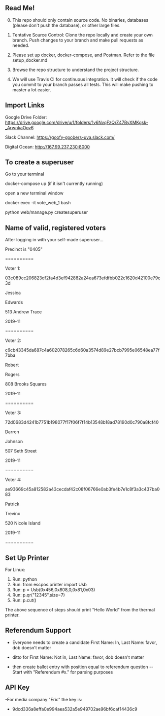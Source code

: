 ## Read Me!
0. This repo should only contain source code. No binaries, databases (please don't push the database), or other large files.

1. Tentative Source Control: Clone the repo locally and create your own branch. Push changes to your branch and make pull requests as needed.

2. Please set up docker, docker-compose, and Postman. Refer to the file setup_docker.md

3. Browse the repo structure to understand the project structure.

4. We will use Travis CI for continuous integration. It will check if the code you commit to your branch passes all tests. This will make pushing to master a lot easier.

## Import Links

Google Drive Folder: https://drive.google.com/drive/u/1/folders/1y6NvqFzQrZ47ByXMKgsk-_ArwnkaOov6

Slack Channel: https://goofy-goobers-uva.slack.com/

Digital Ocean: http://167.99.237.230:8000


## To create a superuser
Go to your terminal

docker-compose up (if it isn't currently running)

open a new terminal window

docker exec -it vote_web_1 bash

python web/manage.py createsuperuser

## Name of valid, registered voters
After logging in with your self-made superuser...

Precinct is "0405"

==========


Voter 1:

03c089cc206823df2fa4d3ef942882a24ea673efdfbb022c1620d42100e79c3d

Jessica

Edwards

513 Andrew Trace

2019-11

==========

Voter 2:

c6cb43345da687c4a602078265c6d60a3574d89e27bcb7995e06548ea77f7bba

Robert

Rogers

808 Brooks Squares

2019-11

==========

Voter 3:

72d0683d4241b7751b198077f17f06f7f14b13548b18ad78190d0c790a8fcf40

Darren

Johnson

507 Seth Street

2019-11

==========

Voter 4:

ae93669c45a812582a43cecdaf42c08f06766e0ab3fe4b7e1c8f3a3c437ba083

Patrick

Trevino

520 Nicole Island

2019-11

==========

## Set Up Printer
For Linux:

1. Run: python
2. Run: from escpos.printer import Usb
3. Run: p = Usb(0x456,0x808,0,0x81,0x03)
4. Run: p.qr("12345",size=7)
5. Run: p.cut()



The above sequence of steps should print "Hello World" from the thermal printer.

## Referendum Support
- Everyone needs to create a candidate First Name: In, Last Name: favor, dob doesn't matter
- ditto for First Name: Not in, Last Name: favor, dob doesn't matter

- then create ballot entry with position equal to referendum question -- Start with  "Referendum #x." for parsing purposes 

## API Key

-For media company "Eric" the key is:
- 9dcd336a8effa0e994aea532a5e949702ae96bf6caf14436c9
